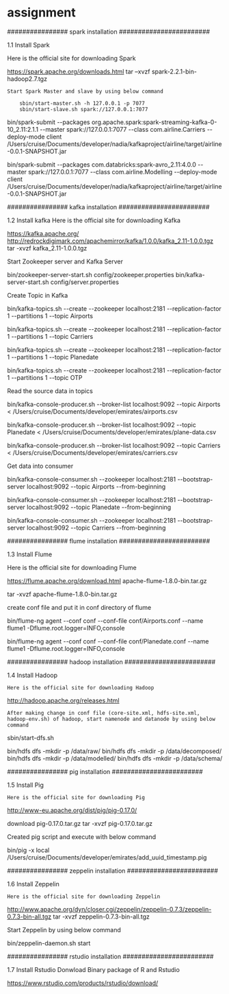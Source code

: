 # assignment


################  spark installation  ########################

1.1 Install Spark

Here is the official site for downloading Spark 

https://spark.apache.org/downloads.html
tar –xvzf spark-2.2.1-bin-hadoop2.7.tgz

	Start Spark Master and slave by using below command
	
		sbin/start-master.sh -h 127.0.0.1 -p 7077
		sbin/start-slave.sh spark://127.0.0.1:7077

bin/spark-submit --packages org.apache.spark:spark-streaming-kafka-0-10_2.11:2.1.1 --master spark://127.0.0.1:7077 --class com.airline.Carriers --deploy-mode client /Users/cruise/Documents/developer/nadia/kafkaproject/airline/target/airline-0.0.1-SNAPSHOT.jar


bin/spark-submit --packages com.databricks:spark-avro_2.11:4.0.0 --master spark://127.0.0.1:7077 --class com.airline.Modelling --deploy-mode client /Users/cruise/Documents/developer/nadia/kafkaproject/airline/target/airline-0.0.1-SNAPSHOT.jar		

################  kafka installation  ########################

1.2 Install  kafka 
Here is the official site for downloading Kafka

https://kafka.apache.org/
http://redrockdigimark.com/apachemirror/kafka/1.0.0/kafka_2.11-1.0.0.tgz
tar -xvzf kafka_2.11-1.0.0.tgz

Start Zookeeper server and Kafka Server

bin/zookeeper-server-start.sh config/zookeeper.properties
bin/kafka-server-start.sh config/server.properties

Create Topic in Kafka

bin/kafka-topics.sh --create --zookeeper localhost:2181 --replication-factor 1 --partitions 1 --topic Airports

bin/kafka-topics.sh --create --zookeeper localhost:2181 --replication-factor 1 --partitions 1 --topic Carriers

bin/kafka-topics.sh --create --zookeeper localhost:2181 --replication-factor 1 --partitions 1 --topic Planedate

bin/kafka-topics.sh --create --zookeeper localhost:2181 --replication-factor 1 --partitions 1 --topic OTP

Read the source data in topics

bin/kafka-console-producer.sh --broker-list localhost:9092 --topic Airports < /Users/cruise/Documents/developer/emirates/airports.csv

bin/kafka-console-producer.sh --broker-list localhost:9092 --topic Planedate < /Users/cruise/Documents/developer/emirates/plane-data.csv

bin/kafka-console-producer.sh --broker-list localhost:9092 --topic Carriers < /Users/cruise/Documents/developer/emirates/carriers.csv


Get data into consumer 

bin/kafka-console-consumer.sh --zookeeper localhost:2181 --bootstrap-server localhost:9092 --topic Airports --from-beginning

bin/kafka-console-consumer.sh --zookeeper localhost:2181 --bootstrap-server localhost:9092 --topic Planedate --from-beginning

bin/kafka-console-consumer.sh --zookeeper localhost:2181 --bootstrap-server localhost:9092 --topic Carriers --from-beginning



################  flume installation  ########################

1.3 Install  Flume 

Here is the official site for downloading Flume

https://flume.apache.org/download.html
apache-flume-1.8.0-bin.tar.gz

tar -xvzf apache-flume-1.8.0-bin.tar.gz

create conf file and put it in conf directory of flume

bin/flume-ng agent --conf conf --conf-file conf/Airports.conf --name flume1 -Dflume.root.logger=INFO,console

bin/flume-ng agent --conf conf --conf-file conf/Planedate.conf --name flume1 -Dflume.root.logger=INFO,console


################  hadoop installation  ########################

1.4 Install  Hadoop 

	Here is the official site for downloading Hadoop

http://hadoop.apache.org/releases.html

	After making change in conf file (core-site.xml, hdfs-site.xml, hadoop-env.sh) of hadoop, start namenode and datanode by using below command

sbin/start-dfs.sh

bin/hdfs dfs -mkdir -p /data/raw/
bin/hdfs dfs -mkdir -p /data/decomposed/
bin/hdfs dfs -mkdir -p /data/modelled/
bin/hdfs dfs -mkdir -p /data/schema/


################  pig installation  ########################

1.5 Install Pig 

	Here is the official site for downloading Pig

http://www-eu.apache.org/dist/pig/pig-0.17.0/

download pig-0.17.0.tar.gz 
tar -xvzf pig-0.17.0.tar.gz 

Created pig script and execute with below command

bin/pig -x local /Users/cruise/Documents/developer/emirates/add_uuid_timestamp.pig


################  zeppelin installation  ########################

1.6 Install Zeppelin 

	Here is the official site for downloading Zeppelin
http://www.apache.org/dyn/closer.cgi/zeppelin/zeppelin-0.7.3/zeppelin-0.7.3-bin-all.tgz
tar -xvzf zeppelin-0.7.3-bin-all.tgz

Start Zeppelin by using below command

bin/zeppelin-daemon.sh start


################  rstudio installation  ########################


1.7 Install Rstudio
 	Donwload Binary package of R and Rstudio

https://www.rstudio.com/products/rstudio/download/
